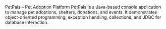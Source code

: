 PetPals – Pet Adoption Platform
PetPals is a Java-based console application to manage pet adoptions, shelters, donations, and events. It demonstrates object-oriented programming, exception handling, collections, and JDBC for database interaction.


